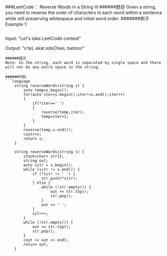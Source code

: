 ###LeetCode： Reverse Words in a String III
######题目
Given a string, you need to reverse the order of characters in each word within a sentence while still preserving whitespace and initial word order.
#######例子
Example 1:
```language
```
Input: "Let's take LeetCode contest"

Output: "s'teL ekat edoCteeL tsetnoc"
```
######提示
Note: In the string, each word is separated by single space and there will not be any extra space in the string.

######代码
```language
	string reverseWords(string s) {
        auto temp=s.begin();
        for(auto iter=s.begin();iter!=s.end();iter++)
        {
            if(*iter==' ')
            {
                reverse(temp,iter);
                temp=iter+1;
            }
        }
        reverse(temp,s.end());
        cout<<s;
        return s;
    }
```
```language
	string reverseWords(string s) {
        stack<char> str{};
        string out;
        auto sitr = s.begin();
        while (sitr != s.end()) {
            if (*sitr != ' ') {
                str.push(*sitr);
            } else {
                while (!str.empty()) {
                    out += str.top();
                    str.pop();
                }
                out += ' ';
            }
            sitr++;
        }
        while (!str.empty()) {
            out += str.top();
            str.pop();
        }
        cout << out << endl;
        return out;
    }
```